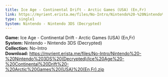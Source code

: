```yaml
---
title: Ice Age - Continental Drift - Arctic Games (USA) (En,Fr)
link: https://myrient.erista.me/files/No-Intro/Nintendo%20-%20Nintendo%203DS%20(Decrypted)/Ice%20Age%20-%20Continental%20Drift%20-%20Arctic%20Games%20(USA)%20(En,Fr).zip
type: single1
System: Nintendo - Nintendo 3DS (Decrypted)
---
```

<b>Game:</b> Ice Age - Continental Drift - Arctic Games (USA) (En,Fr)<br>
<b>System:</b> Nintendo - Nintendo 3DS (Decrypted)<br>
<b>Collection:</b> No-Intro<br>
<b>Download:</b> https://myrient.erista.me/files/No-Intro/Nintendo%20-%20Nintendo%203DS%20(Decrypted)/Ice%20Age%20-%20Continental%20Drift%20-%20Arctic%20Games%20(USA)%20(En,Fr).zip